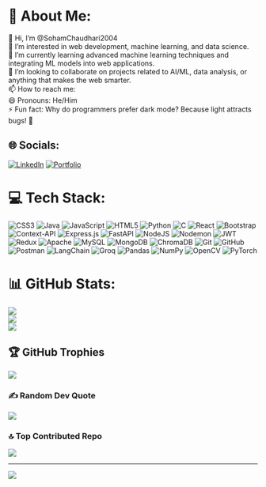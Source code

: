 # 💫 About Me:
👋 Hi, I’m @SohamChaudhari2004<br>👀 I’m interested in web development, machine learning, and data science.<br>🌱 I’m currently learning advanced machine learning techniques and integrating ML models into web applications.<br>💞️ I’m looking to collaborate on projects related to AI/ML, data analysis, or anything that makes the web smarter.<br>📫 How to reach me: <br>😄 Pronouns: He/Him<br>⚡ Fun fact: Why do programmers prefer dark mode? Because light attracts bugs! 🐞<br>


## 🌐 Socials:
[![LinkedIn](https://img.shields.io/badge/LinkedIn-%230077B5.svg?logo=linkedin&logoColor=white)](https://www.linkedin.com/in/soham-chaudhari-5214501b2) [![Portfolio](https://img.shields.io/badge/Portfolio-%23000000.svg?style=for-the-badge&logo=firefox&logoColor=white)](https://portfolio-sohamchaudhari2004s-projects.vercel.app/)




# 💻 Tech Stack:
![CSS3](https://img.shields.io/badge/css3-%231572B6.svg?style=for-the-badge&logo=css3&logoColor=white) 
![Java](https://img.shields.io/badge/java-%23ED8B00.svg?style=for-the-badge&logo=openjdk&logoColor=white) 
![JavaScript](https://img.shields.io/badge/javascript-%23323330.svg?style=for-the-badge&logo=javascript&logoColor=%23F7DF1E) 
![HTML5](https://img.shields.io/badge/html5-%23E34F26.svg?style=for-the-badge&logo=html5&logoColor=white) 
![Python](https://img.shields.io/badge/python-3670A0?style=for-the-badge&logo=python&logoColor=ffdd54) 
![C](https://img.shields.io/badge/c-%2300599C.svg?style=for-the-badge&logo=c&logoColor=white) 
![React](https://img.shields.io/badge/react-%2320232a.svg?style=for-the-badge&logo=react&logoColor=%2361DAFB) 
![Bootstrap](https://img.shields.io/badge/bootstrap-%238511FA.svg?style=for-the-badge&logo=bootstrap&logoColor=white) 
![Context-API](https://img.shields.io/badge/Context--Api-000000?style=for-the-badge&logo=react) 
![Express.js](https://img.shields.io/badge/express.js-%23404d59.svg?style=for-the-badge&logo=express&logoColor=%2361DAFB) 
![FastAPI](https://img.shields.io/badge/FastAPI-005571?style=for-the-badge&logo=fastapi) 
![NodeJS](https://img.shields.io/badge/node.js-6DA55F?style=for-the-badge&logo=node.js&logoColor=white) 
![Nodemon](https://img.shields.io/badge/NODEMON-%23323330.svg?style=for-the-badge&logo=nodemon&logoColor=%BBDEAD) 
![JWT](https://img.shields.io/badge/JWT-black?style=for-the-badge&logo=JSON%20web%20tokens) 
![Redux](https://img.shields.io/badge/redux-%23593d88.svg?style=for-the-badge&logo=redux&logoColor=white) 
![Apache](https://img.shields.io/badge/apache-%23D42029.svg?style=for-the-badge&logo=apache&logoColor=white) 
![MySQL](https://img.shields.io/badge/mysql-4479A1.svg?style=for-the-badge&logo=mysql&logoColor=white) 
![MongoDB](https://img.shields.io/badge/MongoDB-%234ea94b.svg?style=for-the-badge&logo=mongodb&logoColor=white) 
![ChromaDB](https://img.shields.io/badge/ChromaDB-000000?style=for-the-badge&logo=chromadb) 
![Git](https://img.shields.io/badge/Git-%23F05032.svg?style=for-the-badge&logo=git&logoColor=white) 
![GitHub](https://img.shields.io/badge/GitHub-%23181717.svg?style=for-the-badge&logo=github&logoColor=white) 
![Postman](https://img.shields.io/badge/Postman-FF6C37?style=for-the-badge&logo=postman&logoColor=white) 
![LangChain](https://img.shields.io/badge/LangChain-0052CC?style=for-the-badge) 
![Groq](https://img.shields.io/badge/Groq-000000?style=for-the-badge) 
![Pandas](https://img.shields.io/badge/pandas-%23150458.svg?style=for-the-badge&logo=pandas&logoColor=white) 
![NumPy](https://img.shields.io/badge/numpy-%23013243.svg?style=for-the-badge&logo=numpy&logoColor=white) 
![OpenCV](https://img.shields.io/badge/OpenCV-5C3EE8.svg?style=for-the-badge&logo=opencv&logoColor=white) 
![PyTorch](https://img.shields.io/badge/PyTorch-EE4C2C.svg?style=for-the-badge&logo=pytorch&logoColor=white)

# 📊 GitHub Stats:
![](https://github-readme-stats.vercel.app/api?username=SohamChaudhari2004&theme=dark&hide_border=false&include_all_commits=false&count_private=false)<br/>
![](https://github-readme-streak-stats.herokuapp.com/?user=SohamChaudhari2004&theme=dark&hide_border=false)<br/>
![](https://github-readme-stats.vercel.app/api/top-langs/?username=SohamChaudhari2004&theme=dark&hide_border=false&include_all_commits=false&count_private=false&layout=compact)

## 🏆 GitHub Trophies
![](https://github-profile-trophy.vercel.app/?username=SohamChaudhari2004&theme=dark&no-frame=false&no-bg=false&margin-w=4)

### ✍️ Random Dev Quote
![](https://quotes-github-readme.vercel.app/api?type=horizontal&theme=dark)

### 🔝 Top Contributed Repo
![](https://github-contributor-stats.vercel.app/api?username=SohamChaudhari2004&limit=5&theme=dark&combine_all_yearly_contributions=true)

---
[![](https://visitcount.itsvg.in/api?id=SohamChaudhari2004&icon=0&color=0)](https://visitcount.itsvg.in)

<!-- Proudly created with GPRM ( https://gprm.itsvg.in ) -->
